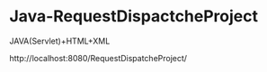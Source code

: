 # Java-RequestDispactcheProject
JAVA(Servlet)+HTML+XML

http://localhost:8080/RequestDispatcheProject/
